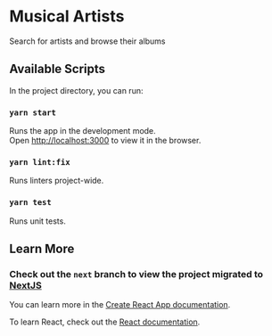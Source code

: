 # Musical Artists

Search for artists and browse their albums

## Available Scripts

In the project directory, you can run:

### `yarn start`

Runs the app in the development mode.\
Open [http://localhost:3000](http://localhost:3000) to view it in the browser.

### `yarn lint:fix`

Runs linters project-wide.

### `yarn test`

Runs unit tests.

## Learn More

### Check out the `next` branch to view the project migrated to [NextJS](https://nextjs.org/)

You can learn more in the [Create React App documentation](https://facebook.github.io/create-react-app/docs/getting-started).

To learn React, check out the [React documentation](https://reactjs.org/).
